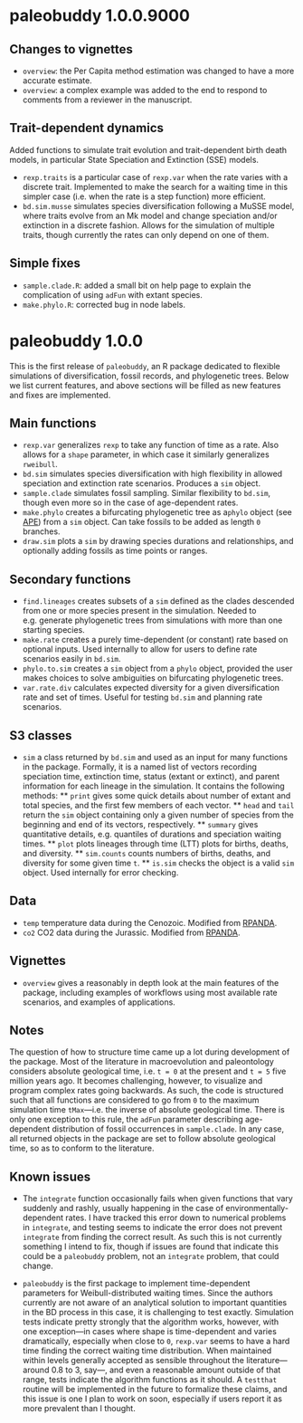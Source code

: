 
<!-- NEWS.md is generated from NEWS.Rmd. Please edit that file -->

# paleobuddy 1.0.0.9000

## Changes to vignettes

-   `overview`: the Per Capita method estimation was changed to have a
    more accurate estimate.
-   `overview`: a complex example was added to the end to respond to
    comments from a reviewer in the manuscript.

## Trait-dependent dynamics

Added functions to simulate trait evolution and trait-dependent birth
death models, in particular State Speciation and Extinction (SSE)
models.

-   `rexp.traits` is a particular case of `rexp.var` when the rate
    varies with a discrete trait. Implemented to make the search for a
    waiting time in this simpler case (i.e. when the rate is a step
    function) more efficient.
-   `bd.sim.musse` simulates species diversification following a MuSSE
    model, where traits evolve from an Mk model and change speciation
    and/or extinction in a discrete fashion. Allows for the simulation
    of multiple traits, though currently the rates can only depend on
    one of them.

## Simple fixes

-   `sample.clade.R`: added a small bit on help page to explain the
    complication of using `adFun` with extant species.
-   `make.phylo.R`: corrected bug in node labels.

# paleobuddy 1.0.0

This is the first release of `paleobuddy`, an R package dedicated to
flexible simulations of diversification, fossil records, and
phylogenetic trees. Below we list current features, and above sections
will be filled as new features and fixes are implemented.

## Main functions

-   `rexp.var` generalizes `rexp` to take any function of time as a
    rate. Also allows for a `shape` parameter, in which case it
    similarly generalizes `rweibull`.
-   `bd.sim` simulates species diversification with high flexibility in
    allowed speciation and extinction rate scenarios. Produces a `sim`
    object.
-   `sample.clade` simulates fossil sampling. Similar flexibility to
    `bd.sim`, though even more so in the case of age-dependent rates.
-   `make.phylo` creates a bifurcating phylogenetic tree as a`phylo`
    object (see [APE](https://CRAN.R-project.org/package=ape)) from a
    `sim` object. Can take fossils to be added as length `0` branches.
-   `draw.sim` plots a `sim` by drawing species durations and
    relationships, and optionally adding fossils as time points or
    ranges.

## Secondary functions

-   `find.lineages` creates subsets of a `sim` defined as the clades
    descended from one or more species present in the simulation. Needed
    to e.g. generate phylogenetic trees from simulations with more than
    one starting species.
-   `make.rate` creates a purely time-dependent (or constant) rate based
    on optional inputs. Used internally to allow for users to define
    rate scenarios easily in `bd.sim`.
-   `phylo.to.sim` creates a `sim` object from a `phylo` object,
    provided the user makes choices to solve ambiguities on bifurcating
    phylogenetic trees.
-   `var.rate.div` calculates expected diversity for a given
    diversification rate and set of times. Useful for testing `bd.sim`
    and planning rate scenarios.

## S3 classes

-   `sim` a class returned by `bd.sim` and used as an input for many
    functions in the package. Formally, it is a named list of vectors
    recording speciation time, extinction time, status (extant or
    extinct), and parent information for each lineage in the simulation.
    It contains the following methods: \*\* `print` gives some quick
    details about number of extant and total species, and the first few
    members of each vector. \*\* `head` and `tail` return the `sim`
    object containing only a given number of species from the beginning
    and end of its vectors, respectively. \*\* `summary` gives
    quantitative details, e.g. quantiles of durations and speciation
    waiting times. \*\* `plot` plots lineages through time (LTT) plots
    for births, deaths, and diversity. \*\* `sim.counts` counts numbers
    of births, deaths, and diversity for some given time `t`. \*\*
    `is.sim` checks the object is a valid `sim` object. Used internally
    for error checking.

## Data

-   `temp` temperature data during the Cenozoic. Modified from
    [RPANDA](https://CRAN.R-project.org/package=RPANDA).
-   `co2` CO2 data during the Jurassic. Modified from
    [RPANDA](https://CRAN.R-project.org/package=RPANDA).

## Vignettes

-   `overview` gives a reasonably in depth look at the main features of
    the package, including examples of workflows using most available
    rate scenarios, and examples of applications.

## Notes

The question of how to structure time came up a lot during development
of the package. Most of the literature in macroevolution and
paleontology considers absolute geological time, i.e. `t = 0` at the
present and `t = 5` five million years ago. It becomes challenging,
however, to visualize and program complex rates going backwards. As
such, the code is structured such that all functions are considered to
go from `0` to the maximum simulation time `tMax`—i.e. the inverse of
absolute geological time. There is only one exception to this rule, the
`adFun` parameter describing age-dependent distribution of fossil
occurrences in `sample.clade`. In any case, all returned objects in the
package are set to follow absolute geological time, so as to conform to
the literature.

## Known issues

-   The `integrate` function occasionally fails when given functions
    that vary suddenly and rashly, usually happening in the case of
    environmentally-dependent rates. I have tracked this error down to
    numerical problems in `integrate`, and testing seems to indicate the
    error does not prevent `integrate` from finding the correct result.
    As such this is not currently something I intend to fix, though if
    issues are found that indicate this could be a `paleobuddy` problem,
    not an `integrate` problem, that could change.

-   `paleobuddy` is the first package to implement time-dependent
    parameters for Weibull-distributed waiting times. Since the authors
    currently are not aware of an analytical solution to important
    quantities in the BD process in this case, it is challenging to test
    exactly. Simulation tests indicate pretty strongly that the
    algorithm works, however, with one exception—in cases where shape is
    time-dependent and varies dramatically, especially when close to
    `0`, `rexp.var` seems to have a hard time finding the correct
    waiting time distribution. When maintained within levels generally
    accepted as sensible throughout the literature—around 0.8 to 3,
    say—, and even a reasonable amount outside of that range, tests
    indicate the algorithm functions as it should. A `testthat` routine
    will be implemented in the future to formalize these claims, and
    this issue is one I plan to work on soon, especially if users report
    it as more prevalent than I thought.
